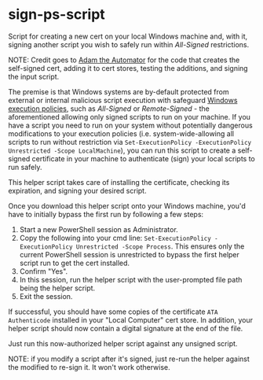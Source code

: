 # sign-ps-script
Script for creating a new cert on your local Windows machine and, with it, signing another script you wish to safely run within *All-Signed* restrictions. 

NOTE: Credit goes to <a href="https://adamtheautomator.com/how-to-sign-powershell-script/" target="_blank">Adam the Automator</a> for the code that creates the self-signed cert, adding it to cert stores, testing the additions, and signing the input script.  

The premise is that Windows systems are by-default protected from external or internal malicious script execution with safeguard <a href="https://learn.microsoft.com/en-us/powershell/module/microsoft.powershell.security/set-executionpolicy?view=powershell-7.3" target="_blank">Windows execution policies</a>, such as *All-Signed* or *Remote-Signed* - the aforementioned allowing only signed scripts to run on your machine. If you have a script you need to run on your system without potentially dangerous modifications to your execution policies (i.e. system-wide-allowing all scripts to run without restriction via ```Set-ExecutionPolicy -ExecutionPolicy Unrestricted -Scope LocalMachine```), you can run this script to create a self-signed certificate in your machine to authenticate (sign) your local scripts to run safely. 

This helper script takes care of installing the certificate, checking its expiration, and signing your desired script. 

Once you download this helper script onto your Windows machine, you'd have to initially bypass the first run by following a few steps: 
1. Start a new PowerShell session as Administrator. 
2. Copy the following into your cmd line: ```Set-ExecutionPolicy -ExecutionPolicy Unrestricted -Scope Process```. This ensures only the current PowerShell session is unrestricted to bypass the first helper script run to get the cert installed. 
3. Confirm "Yes". 
4. In this session, run the helper script with the user-prompted file path being the helper script. 
5. Exit the session. 

If successful, you should have some copies of the certificate ```ATA Authenticode``` installed in your "Local Computer" cert store. In addition, your helper script should now contain a digital signature at the end of the file. 

Just run this now-authorized helper script against any unsigned script. 

NOTE: if you modify a script after it's signed, just re-run the helper against the modified to re-sign it. It won't work otherwise. 
